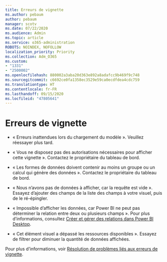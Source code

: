 ```yaml
---
title: Erreurs de vignette
ms.author: pebaum
author: pebaum
manager: scotv
ms.date: 07/22/2020
ms.audience: Admin
ms.topic: article
ms.service: o365-administration
ROBOTS: NOINDEX, NOFOLLOW
localization_priority: Priority
ms.collection: Adm_O365
ms.custom:
- "1331"
- "2500002"
ms.openlocfilehash: 880002a3aba20d363e892a8adafcc9b469f9c748
ms.sourcegitcommit: c6692ce0fa1358ec3529e59ca0ecdfdea4cdc759
ms.translationtype: HT
ms.contentlocale: fr-FR
ms.lasthandoff: 09/15/2020
ms.locfileid: "47805641"
---
```

# <a name="tile-errors"></a>Erreurs de vignette

- « Erreurs inattendues lors du chargement du modèle ». Veuillez réessayer plus tard.

- « Vous ne disposez pas des autorisations nécessaires pour afficher cette vignette ». Contactez le propriétaire du tableau de bord.

- « Les formes de données doivent contenir au moins un groupe ou un calcul qui génère des données ». Contactez le propriétaire du tableau de bord.

- « Nous n’avons pas de données à afficher, car la requête est vide ». Essayez d’ajouter des champs de la liste des champs à votre visuel, puis de le ré-épingler.

- « Impossible d’afficher les données, car Power BI ne peut pas déterminer la relation entre deux ou plusieurs champs ». Pour plus d’informations, consultez [Créer et gérer des relations dans Power BI Desktop](https://docs.microsoft.com/power-bi/desktop-create-and-manage-relationships).

- « Cet élément visuel a dépassé les ressources disponibles ». Essayez de filtrer pour diminuer la quantité de données affichées.

Pour plus d’informations, voir [Résolution de problèmes liés aux erreurs de vignette](https://docs.microsoft.com/power-bi/refresh-troubleshooting-tile-errors).